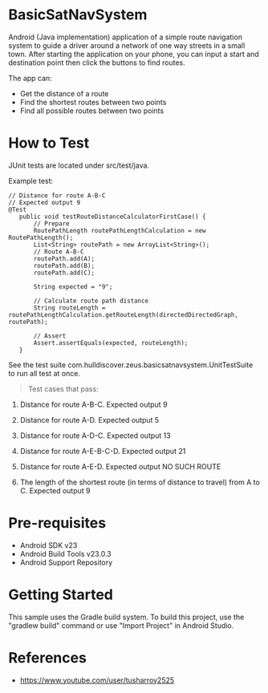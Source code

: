 # BasicSatNavSystem

Android (Java implementation) application of a simple route navigation system to guide a driver around a network of one way streets in a small town. 
After starting the application on your phone, you can input a start and destination point then click the buttons to find routes. 

The app can:
- Get the distance of a route 
- Find the shortest routes between two points 
- Find all possible routes between two points

# How to Test

JUnit tests are located under src/test/java.

Example test:

 ```
 // Distance for route A-B-C
 // Expected output 9
 @Test
    public void testRouteDistanceCalculatorFirstCase() {
        // Prepare
        RoutePathLength routePathLengthCalculation = new RoutePathLength();
        List<String> routePath = new ArrayList<String>();
        // Route A-B-C
        routePath.add(A);
        routePath.add(B);
        routePath.add(C);

        String expected = "9";

        // Calculate route path distance
        String routeLength = routePathLengthCalculation.getRouteLength(directedDirectedGraph, routePath);

        // Assert
        Assert.assertEquals(expected, routeLength);
    }
  ```
  
  See the test suite com.hulldiscover.zeus.basicsatnavsystem.UnitTestSuite to run all test at once.
  
> Test cases that pass:
  
 1. Distance for route A-B-C. Expected output 9
 2. Distance for route A-D. Expected output 5
 3. Distance for route A-D-C. Expected output 13
 4. Distance for route A-E-B-C-D. Expected output 21
 5. Distance for route A-E-D. Expected output NO SUCH ROUTE
 
 8. The length of the shortest route (in terms of distance to travel) from A
 to C. Expected output 9

  
# Pre-requisites

* Android SDK v23
* Android Build Tools v23.0.3
* Android Support Repository

# Getting Started

This sample uses the Gradle build system. To build this project, use the "gradlew build" command or use "Import Project" in Android Studio.
  
# References

* https://www.youtube.com/user/tusharroy2525
